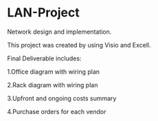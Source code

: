 # LAN-Project
Network design and implementation.

This project was created by using Visio and Excell.

Final Deliverable includes:

1.Office diagram with wiring plan

2.Rack diagram with wiring plan

3.Upfront and ongoing costs summary

4.Purchase orders for each vendor

